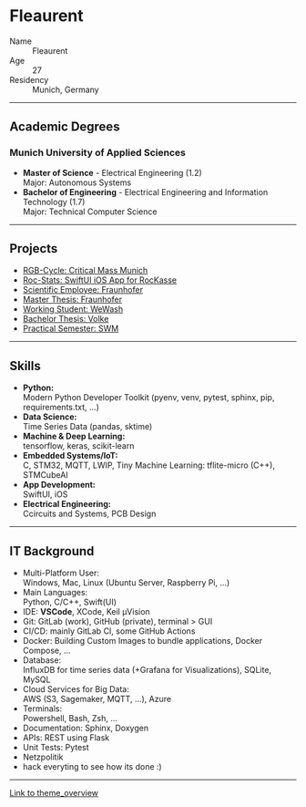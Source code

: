 # Fleaurent

<dl>
<dt>Name</dt>
<dd>Fleaurent</dd>
<dt>Age</dt>
<dd>27</dd>
<dt>Residency</dt>
<dd>Munich, Germany</dd>
</dl>


---
## Academic Degrees
### Munich University of Applied Sciences   
- **Master of Science** - Electrical Engineering (1.2)  
Major: Autonomous Systems  
- **Bachelor of Engineering** - Electrical Engineering and Information Technology (1.7)  
Major: Technical Computer Science  


---
## Projects
- [RGB-Cycle: Critical Mass Munich](https://github.com/Fleaurent/RGB_Cycle)  
- [Roc-Stats: SwiftUI iOS App for RocKasse](./rocKasse.html)  
- [Scientific Employee: Fraunhofer](./fraunhofer2.html)  
- [Master Thesis: Fraunhofer](./fraunhofer1.html)  
- [Working Student: WeWash](./wewash.html)  
- [Bachelor Thesis: Volke](./volke.html)  
- [Practical Semester: SWM](./swm.html)  


---
## Skills

- **Python:**  
  Modern Python Developer Toolkit (pyenv, venv, pytest, sphinx, pip, requirements.txt, ...)
- **Data Science:**  
  Time Series Data (pandas, sktime)  
- **Machine & Deep Learning:**  
  tensorflow, keras, scikit-learn  
- **Embedded Systems/IoT:**  
  C, STM32, MQTT, LWIP, Tiny Machine Learning: tflite-micro (C++), STMCubeAI  
- **App Development:**  
  SwiftUI, iOS  
- **Electrical Engineering:**  
  Ccircuits and Systems, PCB Design  


---
## IT Background
- Multi-Platform User:  
  Windows, Mac, Linux (Ubuntu Server, Raspberry Pi, ...)  
- Main Languages:  
  Python, C/C++, Swift(UI)  
- IDE: **VSCode**, XCode, Keil µVision
- Git: GitLab (work), GitHub (private), terminal > GUI  
- CI/CD: mainly GitLab CI, some GitHub Actions  
- Docker: Building Custom Images to bundle applications, Docker Compose, ...
- Database:  
  InfluxDB for time series data (+Grafana for Visualizations), SQLite, MySQL  
- Cloud Services for Big Data:  
  AWS (S3, Sagemaker, MQTT, ...), Azure  
- Terminals:  
  Powershell, Bash, Zsh, ...  
- Documentation: Sphinx, Doxygen  
- APIs: REST using Flask  
- Unit Tests: Pytest  
- Netzpolitik
- hack everyting to see how its done :)  


---
[Link to theme_overview](./theme_overview.html)  
